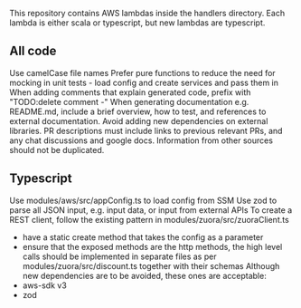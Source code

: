 This repository contains AWS lambdas inside the handlers directory.
Each lambda is either scala or typescript, but new lambdas are typescript.

## All code
Use camelCase file names
Prefer pure functions to reduce the need for mocking in unit tests - load config and create services and pass them in
When adding comments that explain generated code, prefix with "TODO:delete comment -"
When generating documentation e.g. README.md, include a brief overview, how to test, and references to external documentation.
Avoid adding new dependencies on external libraries.
PR descriptions must include links to previous relevant PRs, and any chat discussions and google docs.  Information from other sources should not be duplicated.

## Typescript
Use modules/aws/src/appConfig.ts to load config from SSM
Use zod to parse all JSON input, e.g. input data, or input from external APIs
To create a REST client, follow the existing pattern in modules/zuora/src/zuoraClient.ts
- have a static create method that takes the config as a parameter
- ensure that the exposed methods are the http methods, the high level calls should be implemented in separate files as per modules/zuora/src/discount.ts together with their schemas
Although new dependencies are to be avoided, these ones are acceptable:
- aws-sdk v3
- zod
